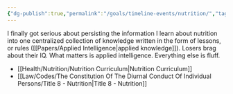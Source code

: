 ```yaml
---
{"dg-publish":true,"permalink":"/goals/timeline-events/nutrition/","tags":["timeline","personal"]}
---
```



I finally got serious about persisting the information I learn about nutrition into one centralized collection of knowledge written in the form of lessons, or rules ([[Papers/Applied Intelligence\|applied knowledge]]). Losers brag about their IQ. What matters is applied intelligence. Everything else is fluff. 

- [[Health/Nutrition/Nutrition Curriculum\|Nutrition Curriculum]]
- [[Law/Codes/The Constitution Of The Diurnal Conduct Of Individual Persons/Title 8 - Nutrition\|Title 8 - Nutrition]]